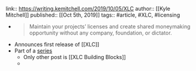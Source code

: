 link:: https://writing.kemitchell.com/2019/10/05/XLC
author:: [[Kyle Mitchell]]
published:: [[Oct 5th, 2019]]
tags:: #article, #XLC, #licensing

- > Maintain your projects’ licenses and create shared moneymaking opportunity without any company, foundation, or dictator.
- Announces first release of [[XLC]]
- Part of a [series](https://writing.kemitchell.com/series/cross-license-collaboratives)
	- Only other post is [[XLC Building Blocks]]
	-